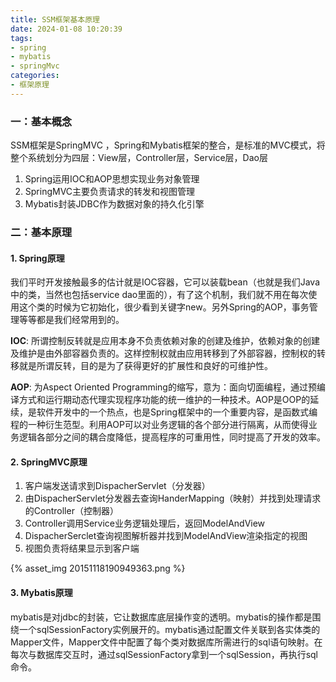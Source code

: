 ```yaml
---
title: SSM框架基本原理
date: 2024-01-08 10:20:39
tags:
- spring
- mybatis
- springMvc
categories:
- 框架原理
---
```


### 一：基本概念

SSM框架是SpringMVC ，Spring和Mybatis框架的整合，是标准的MVC模式，将整个系统划分为四层：View层，Controller层，Service层，Dao层

1. Spring运用IOC和AOP思想实现业务对象管理
2. SpringMVC主要负责请求的转发和视图管理
3. Mybatis封装JDBC作为数据对象的持久化引擎



### 二：基本原理

#### 1. Spring原理

我们平时开发接触最多的估计就是IOC容器，它可以装载bean（也就是我们Java中的类，当然也包括service dao里面的），有了这个机制，我们就不用在每次使用这个类的时候为它初始化，很少看到关键字new。另外Spring的AOP，事务管理等等都是我们经常用到的。

**IOC**: 所谓控制反转就是应用本身不负责依赖对象的创建及维护，依赖对象的创建及维护是由外部容器负责的。这样控制权就由应用转移到了外部容器，控制权的转移就是所谓反转，目的是为了获得更好的扩展性和良好的可维护性。

**AOP**: 为Aspect Oriented  Programming的缩写，意为：面向切面编程，通过预编译方式和运行期动态代理实现程序功能的统一维护的一种技术。AOP是OOP的延续，是软件开发中的一个热点，也是Spring框架中的一个重要内容，是函数式编程的一种衍生范型。利用AOP可以对业务逻辑的各个部分进行隔离，从而使得业务逻辑各部分之间的耦合度降低，提高程序的可重用性，同时提高了开发的效率。

#### 2. SpringMVC原理

1. 客户端发送请求到DispacherServlet（分发器）
2. 由DispacherServlet分发器去查询HanderMapping（映射）并找到处理请求的Controller（控制器）
3. Controller调用Service业务逻辑处理后，返回ModelAndView
4. DispacherSerclet查询视图解析器并找到ModelAndView渲染指定的视图
5. 视图负责将结果显示到客户端

{% asset_img 20151118190949363.png %}

#### 3. Mybatis原理

mybatis是对jdbc的封装，它让数据库底层操作变的透明。mybatis的操作都是围绕一个sqlSessionFactory实例展开的。mybatis通过配置文件关联到各实体类的Mapper文件，Mapper文件中配置了每个类对数据库所需进行的sql语句映射。在每次与数据库交互时，通过sqlSessionFactory拿到一个sqlSession，再执行sql命令。
